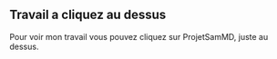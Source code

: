 ## Travail a cliquez au dessus
Pour voir mon travail vous pouvez cliquez sur ProjetSamMD, juste au dessus.
